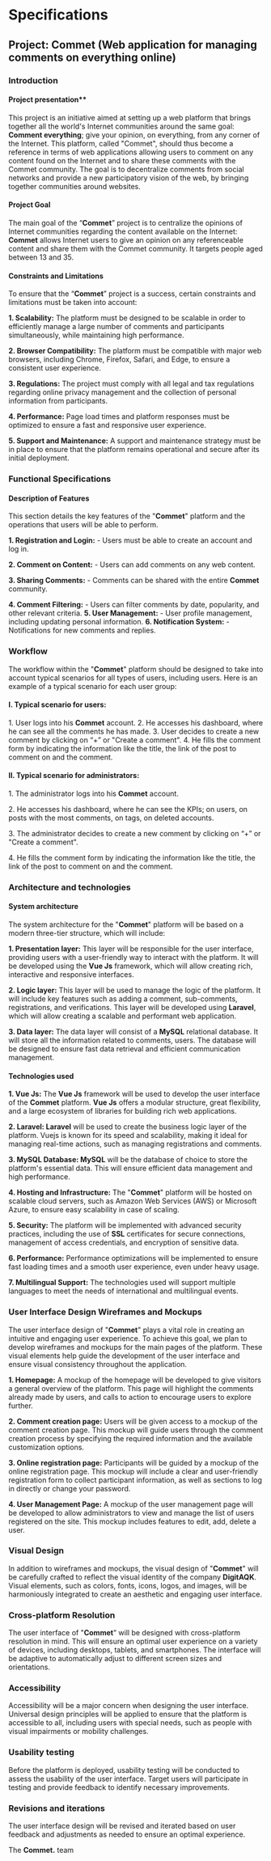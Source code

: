 # Specifications
## Project: Commet (Web application for managing comments on everything online)

### Introduction

#### Project presentation**

This project is an initiative aimed at setting up a web platform that brings together all the world's Internet communities around the same goal: **Comment everything**; give your opinion, on everything, from any corner of the Internet. This platform, called "Commet", should thus become a reference in terms of web applications allowing users to comment on any content found on the Internet and to share these comments with the Commet community. The goal is to decentralize comments from social networks and provide a new participatory vision of the web, by bringing together communities around websites.

#### Project Goal

The main goal of the “**Commet**” project is to centralize the opinions of Internet communities regarding the content available on the Internet: **Commet** allows Internet users to give an opinion on any referenceable content and share them with the Commet community. It targets people aged between 13 and 35.

#### Constraints and Limitations

To ensure that the “**Commet**” project is a success, certain constraints and limitations must be taken into account:

**1\. Scalability:** The platform must be designed to be scalable in order to efficiently manage a large number of comments and participants simultaneously, while maintaining high performance.

**2\. Browser Compatibility:** The platform must be compatible with major web browsers, including Chrome, Firefox, Safari, and Edge, to ensure a consistent user experience.

**3\. Regulations:** The project must comply with all legal and tax regulations regarding online privacy management and the collection of personal information from participants.

**4\. Performance:** Page load times and platform responses must be optimized to ensure a fast and responsive user experience.

**5\. Support and Maintenance:** A support and maintenance strategy must be in place to ensure that the platform remains operational and secure after its initial deployment.

### Functional Specifications

#### Description of Features

This section details the key features of the "**Commet**" platform and the operations that users will be able to perform.

**1\. Registration and Login:**
\- Users must be able to create an account and log in.

**2\. Comment on Content:**
\- Users can add comments on any web content.

**3\. Sharing Comments:**
\- Comments can be shared with the entire **Commet** community.

**4\. Comment Filtering:**
\- Users can filter comments by date, popularity, and other relevant criteria.
**5\. User Management:**
\- User profile management, including updating personal information.
**6\. Notification System:**
\- Notifications for new comments and replies.

### Workflow

The workflow within the "**Commet**" platform should be designed to take into account typical scenarios for all types of users, including users. Here is an example of a typical scenario for each user group:

#### I. Typical scenario for users:

1\. User logs into his **Commet** account.
2\. He accesses his dashboard, where he can see all the comments he has made.
3\. User decides to create a new comment by clicking on “+” or "Create a comment".
4\. He fills the comment form by indicating the information like the title, the link of the post to comment on and the comment.

#### II. Typical scenario for administrators:

1\. The administrator logs into his **Commet** account.

2\. He accesses his dashboard, where he can see the KPIs; on users, on posts with the most comments, on tags, on deleted accounts.

3\. The administrator decides to create a new comment by clicking on “+” or "Create a comment".

4\. He fills the comment form by indicating the information like the title, the link of the post to comment on and the comment.

### Architecture and technologies

#### System architecture

The system architecture for the "**Commet**" platform will be based on a modern three-tier structure, which will include:

**1\. Presentation layer:** This layer will be responsible for the user interface, providing users with a user-friendly way to interact with the platform. It will be developed using the **Vue Js** framework, which will allow creating rich, interactive and responsive interfaces.

**2\. Logic layer:** This layer will be used to manage the logic of the platform. It will include key features such as adding a comment, sub-comments, registrations, and verifications. This layer will be developed using **Laravel**, which will allow creating a scalable and performant web application.

**3\. Data layer:** The data layer will consist of a **MySQL** relational database. It will store all the information related to comments, users. The database will be designed to ensure fast data retrieval and efficient communication management.

#### Technologies used

**1\. Vue Js:** The **Vue Js** framework will be used to develop the user interface of the **Commet** platform. **Vue Js** offers a modular structure, great flexibility, and a large ecosystem of libraries for building rich web applications.

**2\. Laravel: Laravel** will be used to create the business logic layer of the platform. Vuejs is known for its speed and scalability, making it ideal for managing real-time actions, such as managing registrations and comments.

**3\. MySQL Database: MySQL** will be the database of choice to store the platform's essential data. This will ensure efficient data management and high performance.

**4\. Hosting and Infrastructure:** The "**Commet**" platform will be hosted on scalable cloud servers, such as Amazon Web Services (AWS) or Microsoft Azure, to ensure easy scalability in case of scaling.

**5\. Security:** The platform will be implemented with advanced security practices, including the use of **SSL** certificates for secure connections, management of access credentials, and encryption of sensitive data.

**6\. Performance:** Performance optimizations will be implemented to ensure fast loading times and a smooth user experience, even under heavy usage.

**7\. Multilingual Support:** The technologies used will support multiple languages ​​to meet the needs of international and multilingual events.

### User Interface Design Wireframes and Mockups

The user interface design of "**Commet**" plays a vital role in creating an intuitive and engaging user experience. To achieve this goal, we plan to develop wireframes and mockups for the main pages of the platform. These visual elements help guide the development of the user interface and ensure visual consistency throughout the application.

**1\. Homepage:** A mockup of the homepage will be developed to give visitors a general overview of the platform. This page will highlight the comments already made by users, and calls to action to encourage users to explore further.

**2\. Comment creation page:** Users will be given access to a mockup of the comment creation page. This mockup will guide users through the comment creation process by specifying the required information and the available customization options.

**3\. Online registration page:** Participants will be guided by a mockup of the online registration page. This mockup will include a clear and user-friendly registration form to collect participant information, as well as sections to log in directly or change your password.

**4\. User Management Page:** A mockup of the user management page will be developed to allow administrators to view and manage the list of users registered on the site. This mockup includes features to edit, add, delete a user.

### Visual Design

In addition to wireframes and mockups, the visual design of "**Commet**" will be carefully crafted to reflect the visual identity of the company **DigitAQK**. Visual elements, such as colors, fonts, icons, logos, and images, will be harmoniously integrated to create an aesthetic and engaging user interface.

### Cross-platform Resolution

The user interface of "**Commet**" will be designed with cross-platform resolution in mind. This will ensure an optimal user experience on a variety of devices, including desktops, tablets, and smartphones. The interface will be adaptive to automatically adjust to different screen sizes and orientations.

### Accessibility
Accessibility will be a major concern when designing the user interface. Universal design principles will be applied to ensure that the platform is accessible to all, including users with special needs, such as
people with visual impairments or mobility challenges.

### Usability testing
Before the platform is deployed, usability testing will be conducted to assess the usability of the user interface. Target users will participate in testing and provide feedback to identify necessary improvements.

### Revisions and iterations
The user interface design will be revised and iterated based on user feedback and adjustments as needed to ensure an optimal experience.

The **Commet.** team